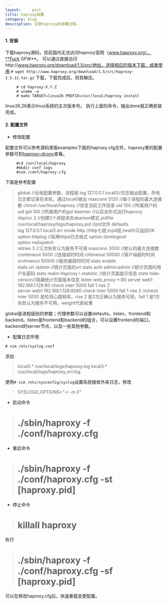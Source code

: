 ```yaml
---
layout:     post
title: haproxy部署
category: blog
description: 记录haproxy的部署过程。
---
```


#### 1. 安装

下载haproxy源码，目前国内无法访问haproxy官网（www.haproxy.org），**Fuck GFW**。
 可以通过直接访问http://www.haproxy.org/download/1.5/src/地址，选择相应的版本下载。或者使用
  `# wget http://www.haproxy.org/download/1.5/src/haproxy-1.5.12.tar.gz`
下载，下载完成后，将其解压。
  	

		 # cd haproxy-X.Y.Z
		 # uname -a
		 # make TARGET=linux26 PREFIX=/usr/local/haproxy install


linux26,26表示linux系统的主次版本号。
执行上面的命令，输出done就正确安装完成。

#### 2. 配置文件

+ 修改配置

配置文件可以参考源码里面examples下面的haproxy.cfg文件，haproxy里的配置参数可到[haproxy-dconv](http://cbonte.github.io/haproxy-dconv/index.html)查看。

	  	 #cd /usr/local/haproxy
		 #mkdir conf logs
	 	 #vim /conf/haproxy.cfg

下面是参考配置

>	 global  //全局配置参数，进程级
	     	log 127.0.0.1 local0//日志输出配置，所有日志都记录在本机，通过local0输出
	     	maxconn  5120  //每个进程的最大连接数 
	     	chroot   /usr/local/haproxy  //改变当前工作目录
	        uid      100  //所属用户的uid
	        gid      100  //所属用户的gid
	        daemon  //以后台形式运行haproxy   
	        nbproc   2  //创建2个进程进去deamon模式
	        pidfile  /usr/local/haproxy/logs/haproxy.pid  //pid文件
	 defaults  
	        log     127.0.0.1  local3  err
	     	mode    http  //http七层,tcp4层,health只返回OK
	     	option  httplog  //采用httpd日志格式
	     	option  dontlognull  
	     	option  redispatch  
	     	retries 3  //三次失败认为服务不可用
	     	maxconn 3000  //默认的最大连接数
	     	contimeout 5000  //连接超时时间
	     	clitimeout 50000  //客户端超时时间
	     	srvtimeout 50000  //服务器超时时间
	     	stats enable  
	     	stats uri /admin  //统计页面的url
	     	stats auth admin:admin  //统计页面的用户名密码
	     	stats realm Haproxy \ statistic  //统计页面提示信息
	     	stats hide-version//隐藏统计页面版本信息
	 listen web_proxy *:80
		 server web1 192.168.1.128:80 check inter 5000 fall 1 rise 2  
		 server web1 192.168.1.128:8080 check inter 5000 fall 1 rise 2
	//check inter 5000 是检测心跳频率，rise 2 是2次正确认为服务可用，fall 1 是1次失败认为服务不可用，weight代表权重

global是进程级别的参数；代理参数可以设置defaults，listen，frontend和backend。listen是frontend和backend的组合，可以设置frontend的端口，backend的server节点，以及一些其他参数。

+ 配置日志环境

`# vim /etc/syslog.conf `

添加

>	local0.*        /usr/local/logs/haproxy.log 
	local3.*        /usr/local/logs/haproxy_err.log 


使用`# vim /etc/sysconfig/syslog`设置系统接收外来日志，修改
 
>	SYSLOGD_OPTIONS="-r -m 0"

+ 启动命令

>	# ./sbin/haproxy -f ./conf/haproxy.cfg

+ 重启命令

>	# ./sbin/haproxy -f ./conf/haproxy.cfg -st [haproxy.pid]

+ 停止命令

>	# killall haproxy

执行

>	 # ./sbin/haproxy -f ./conf/haproxy.cfg -sf [haproxy.pid] 

可以在修改haproxy.cfg后，快速重载变更配置。
